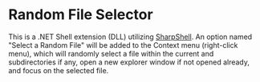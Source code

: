 # Random File Selector
This is a .NET Shell extension (DLL) utilizing [SharpShell](https://github.com/dwmkerr/sharpshell). An option named "Select a Random File" will be added to the Context menu (right-click menu), which will randomly select a file within the current and subdirectories if any, open a new explorer window if not opened already, and focus on the selected file.